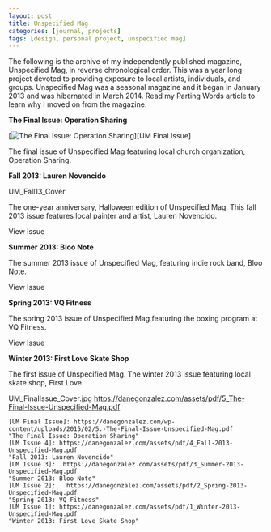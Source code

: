 ```yaml
---
layout: post
title: Unspecified Mag
categories: [journal, projects]
tags: [design, personal project, unspecified mag]
---
```


The following is the archive of my independently published magazine, Unspecified Mag, in reverse chronological order. This was a year long project devoted to providing exposure to local artists, individuals, and groups. Unspecified Mag was a seasonal magazine and it began in January 2013 and was hibernated in March 2014. Read my Parting Words article to learn why I moved on from the magazine.


**The Final Issue: Operation Sharing**

[![The Final Issue: Operation Sharing](https://danegonzalez.com/wp-content/uploads/2015/02/UM_FinalIssue_Cover.jpg)][UM Final Issue]

The final issue of Unspecified Mag featuring local church organization, Operation Sharing.



**Fall 2013: Lauren Novencido**

UM_Fall13_Cover

The one-year anniversary, Halloween edition of Unspecified Mag. This fall 2013 issue features local painter and artist, Lauren Novencido.

 View Issue
 

**Summer 2013: Bloo Note**



The summer 2013 issue of Unspecified Mag, featuring indie rock band, Bloo Note.

 View Issue
 

**Spring 2013: VQ Fitness**



The spring 2013 issue of Unspecified Mag featuring the boxing program at VQ Fitness.

 View Issue
 

**Winter 2013: First Love Skate Shop**



The first issue of Unspecified Mag. The winter 2013 issue featuring local skate shop, First Love.

UM_FinalIssue_Cover.jpg
https://danegonzalez.com/assets/pdf/5_The-Final-Issue-Unspecified-Mag.pdf

	[UM Final Issue]: https://danegonzalez.com/wp-content/uploads/2015/02/5.-The-Final-Issue-Unspecified-Mag.pdf
	"The Final Issue: Operation Sharing"
	[UM Issue 4]: https://danegonzalez.com/assets/pdf/4_Fall-2013-Unspecified-Mag.pdf
	"Fall 2013: Lauren Novencido"
	[UM Issue 3]:  https://danegonzalez.com/assets/pdf/3_Summer-2013-Unspecified-Mag.pdf
	"Summer 2013: Bloo Note"
	[UM Issue 2]:	https://danegonzalez.com/assets/pdf/2_Spring-2013-Unspecified-Mag.pdf
	"Spring 2013: VQ Fitness"
	[UM Issue 1]: https://danegonzalez.com/assets/pdf/1_Winter-2013-Unspecified-Mag.pdf
	"Winter 2013: First Love Skate Shop"
